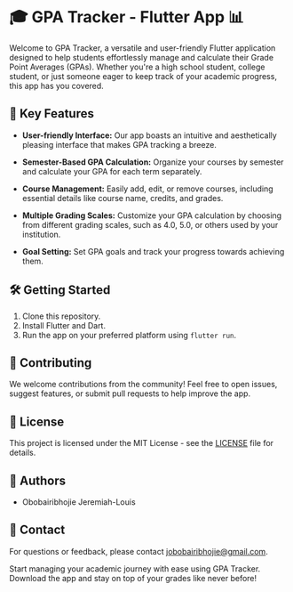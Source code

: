 
# 🎓 GPA Tracker - Flutter App 📊

Welcome to GPA Tracker, a versatile and user-friendly Flutter application designed to help students effortlessly manage and calculate their Grade Point Averages (GPAs). Whether you're a high school student, college student, or just someone eager to keep track of your academic progress, this app has you covered.

## 🚀 Key Features

- **User-friendly Interface:** Our app boasts an intuitive and aesthetically pleasing interface that makes GPA tracking a breeze.

- **Semester-Based GPA Calculation:** Organize your courses by semester and calculate your GPA for each term separately.

- **Course Management:** Easily add, edit, or remove courses, including essential details like course name, credits, and grades.

- **Multiple Grading Scales:** Customize your GPA calculation by choosing from different grading scales, such as 4.0, 5.0, or others used by your institution.

- **Goal Setting:** Set GPA goals and track your progress towards achieving them.

## 🛠️ Getting Started

1. Clone this repository.
2. Install Flutter and Dart.
3. Run the app on your preferred platform using `flutter run`.

## 🤝 Contributing

We welcome contributions from the community! Feel free to open issues, suggest features, or submit pull requests to help improve the app.

## 📄 License

This project is licensed under the MIT License - see the [LICENSE](LICENSE) file for details.

## 📝 Authors

- Obobairibhojie Jeremiah-Louis

## 📧 Contact

For questions or feedback, please contact jobobairibhojie@gmail.com.

Start managing your academic journey with ease using GPA Tracker. Download the app and stay on top of your grades like never before!

